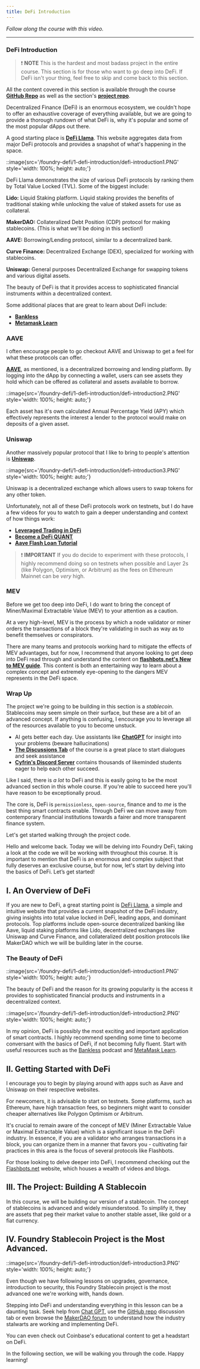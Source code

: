 ```yaml
---
title: DeFi Introduction
---
```


_Follow along the course with this video._

---

### DeFi Introduction

> ❗ **NOTE**
> This is the hardest and most badass project in the entire course. This section is for those who want to go deep into DeFi. If DeFi isn't your thing, feel free to skip and come back to this section.

All the content covered in this section is available through the course [**GitHub Repo**](https://github.com/Cyfrin/foundry-full-course-f23) as well as the section's [**project repo**](https://github.com/Cyfrin/foundry-defi-stablecoin-f23).

Decentralized Finance (DeFi) is an enormous ecosystem, we couldn't hope to offer an exhaustive coverage of everything available, but we are going to provide a thorough rundown of what DeFi is, why it's popular and some of the most popular dApps out there.

A good starting place is [**DeFi Llama**](https://defillama.com/). This website aggregates data from major DeFi protocols and provides a snapshot of what's happening in the space.

::image{src='/foundry-defi/1-defi-introduction/defi-introduction1.PNG' style='width: 100%; height: auto;'}

DeFi Llama demonstrates the size of various DeFi protocols by ranking them by Total Value Locked (TVL). Some of the biggest include:

**Lido:** Liquid Staking platform. Liquid staking provides the benefits of traditional staking while unlocking the value of staked assets for use as collateral.

**MakerDAO:** Collateralized Debt Position (CDP) protocol for making stablecoins. (This is what we'll be doing in this section!)

**AAVE:** Borrowing/Lending protocol, similar to a decentralized bank.

**Curve Finance:** Decentralized Exchange (DEX), specialized for working with stablecoins.

**Uniswap:** General purposes Decentralized Exchange for swapping tokens and various digital assets.

The beauty of DeFi is that it provides access to sophisticated financial instruments within a decentralized context.

Some additional places that are great to learn about DeFi include:

- [**Bankless**](https://www.bankless.com/)
- [**Metamask Learn**](https://learn.metamask.io/)

### AAVE

I often encourage people to go checkout AAVE and Uniswap to get a feel for what these protocols can offer.

[**AAVE**](https://aave.com/), as mentioned, is a decentralized borrowing and lending platform. By logging into the dApp by connecting a wallet, users can see assets they hold which can be offered as collateral and assets available to borrow.

::image{src='/foundry-defi/1-defi-introduction/defi-introduction2.PNG' style='width: 100%; height: auto;'}

Each asset has it's own calculated Annual Percentage Yield (APY) which effectively represents the interest a lender to the protocol would make on deposits of a given asset.

### Uniswap

Another massively popular protocol that I like to bring to people's attention is [**Uniswap**](https://uniswap.org/).

::image{src='/foundry-defi/1-defi-introduction/defi-introduction3.PNG' style='width: 100%; height: auto;'}

Uniswap is a decentralized exchange which allows users to swap tokens for any other token.

Unfortunately, not all of these DeFi protocols work on testnets, but I do have a few videos for you to watch to gain a deeper understanding and context of how things work:

- [**Leveraged Trading in DeFi**](https://www.youtube.com/watch?v=TmNGAvI-RUA)
- [**Become a DeFi QUANT**](https://www.youtube.com/watch?v=x0YDcZly_PU)
- [**Aave Flash Loan Tutorial**](https://www.youtube.com/watch?v=Aw7yvGFtOvI)

> ❗ **IMPORTANT**
> If you do decide to experiment with these protocols, I highly recommend doing so on testnets when possible and Layer 2s (like Polygon, Optimism, or Arbitrum) as the fees on Ethereum Mainnet can be _very_ high.

### MEV

Before we get too deep into DeFi, I do want to bring the concept of Miner/Maximal Extractable Value (MEV) to your attention as a caution.

At a very high-level, MEV is the process by which a node validator or miner orders the transactions of a block they're validating in such as way as to benefit themselves or conspirators.

There are many teams and protocols working hard to mitigate the effects of MEV advantages, but for now, I recommend that anyone looking to get deep into DeFi read through and understand the content on [**flashbots.net's New to MEV guide**](https://docs.flashbots.net/new-to-mev). This content is both an entertaining way to learn about a complex concept and extremely eye-opening to the dangers MEV represents in the DeFi space.

### Wrap Up

The project we're going to be building in this section is a _stablecoin_. Stablecoins may seem simple on their surface, but these are a bit of an advanced concept. If anything is confusing, I encourage you to leverage all of the resources available to you to become unstuck.

- AI gets better each day. Use assistants like [**ChatGPT**](https://chatgpt.com) for insight into your problems (beware hallucinations)
- [**The Discussions Tab**](https://github.com/Cyfrin/foundry-full-course-f23/discussions) of the course is a great place to start dialogues and seek assistance
- [**Cyfrin's Discord Server**](https://discord.gg/cyfrin) contains thousands of likeminded students eager to help each other succeed.

Like I said, there is _a lot_ to DeFi and this is easily going to be the most advanced section in this whole course. If you're able to succeed here you'll have reason to be exceptionally proud.

The core is, DeFi is `permissionless`, `open-source`, finance and to _me_ is the best thing smart contracts enable. Through DeFi we can move away from contemporary financial institutions towards a fairer and more transparent finance system.

Let's get started walking through the project code.

Hello and welcome back. Today we will be delving into Foundry DeFi, taking a look at the code we will be working with throughout this course. It is important to mention that DeFi is an enormous and complex subject that fully deserves an exclusive course, but for now, let's start by delving into the basics of DeFi. Let’s get started!

## I. An Overview of DeFi

If you are new to DeFi, a great starting point is [DeFi Llama](https://defillama.com/), a simple and intuitive website that provides a current snapshot of the DeFi industry, giving insights into total value locked in DeFi, leading apps, and dominant protocols. Top platforms include open-source decentralized banking like Aave, liquid staking platforms like Lido, decentralized exchanges like Uniswap and Curve Finance, and collateralized debt position protocols like MakerDAO which we will be building later in the course.

### The Beauty of DeFi

::image{src='/foundry-defi/1-defi-introduction/defi-introduction1.PNG' style='width: 100%; height: auto;'}

The beauty of DeFi and the reason for its growing popularity is the access it provides to sophisticated financial products and instruments in a decentralized context.

::image{src='/foundry-defi/1-defi-introduction/defi-introduction2.PNG' style='width: 100%; height: auto;'}

In my opinion, DeFi is possibly the most exciting and important application of smart contracts. I highly recommend spending some time to become conversant with the basics of DeFi, if not becoming fully fluent. Start with useful resources such as the [Bankless](https://www.bankless.com/) podcast and [MetaMask Learn](https://learn.metamask.io/).

## II. Getting Started with DeFi

I encourage you to begin by playing around with apps such as Aave and Uniswap on their respective websites.

For newcomers, it is advisable to start on testnets. Some platforms, such as Ethereum, have high transaction fees, so beginners might want to consider cheaper alternatives like Polygon Optimism or Arbitrum.

It's crucial to remain aware of the concept of MEV (Miner Extractable Value or Maximal Extractable Value) which is a significant issue in the DeFi industry. In essence, if you are a validator who arranges transactions in a block, you can organize them in a manner that favors you - cultivating fair practices in this area is the focus of several protocols like Flashbots.

For those looking to delve deeper into DeFi, I recommend checking out the [Flashbots.net](https://www.flashbots.net/) website, which houses a wealth of videos and blogs.

## III. The Project: Building A Stablecoin

In this course, we will be building our version of a stablecoin. The concept of stablecoins is advanced and widely misunderstood. To simplify it, they are assets that peg their market value to another stable asset, like gold or a fiat currency.

## IV. Foundry Stablecoin Project is the Most Advanced.

::image{src='/foundry-defi/1-defi-introduction/defi-introduction3.PNG' style='width: 100%; height: auto;'}

Even though we have following lessons on upgrades, governance, introduction to security, this Foundry Stablecoin project is the most advanced one we're working with, hands down.

Stepping into DeFi and understanding everything in this lesson can be a daunting task. Seek help from [Chat GPT](https://chat.openai.com/), use the [GitHub repo](https://github.com/Cyfrin/foundry-full-course-f23/) discussion tab or even browse the [MakerDAO forum](https://forum.makerdao.com/) to understand how the industry stalwarts are working and implementing DeFi.

You can even check out Coinbase's educational content to get a headstart on DeFi.

In the following section, we will be walking you through the code. Happy learning!
